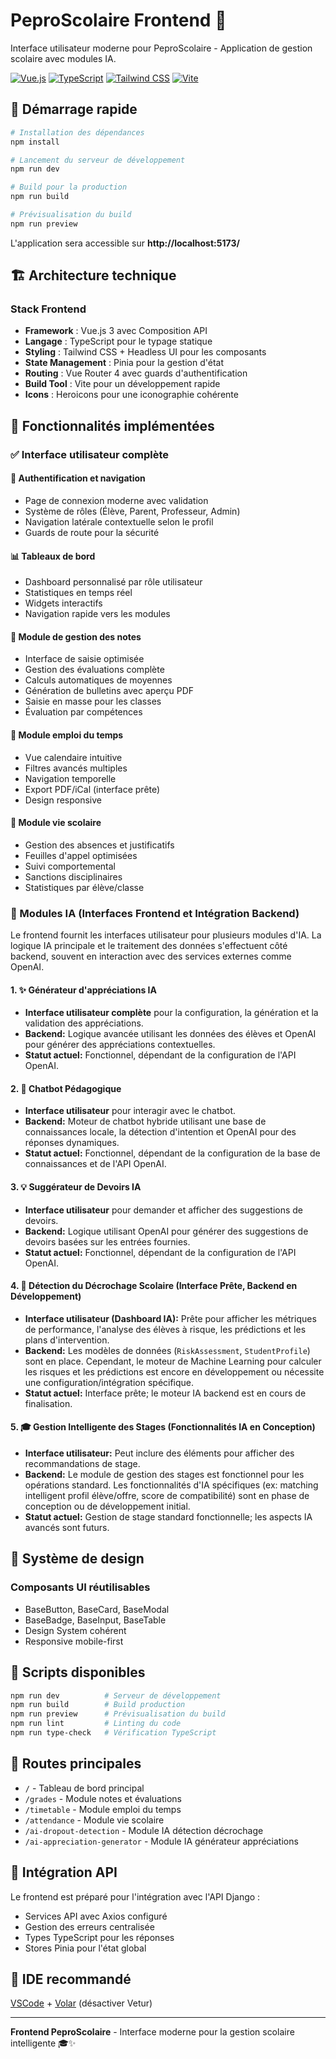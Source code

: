 # PeproScolaire Frontend 🎨

Interface utilisateur moderne pour PeproScolaire - Application de gestion scolaire avec modules IA.

[![Vue.js](https://img.shields.io/badge/Vue.js-3.4-brightgreen)](https://vuejs.org/)
[![TypeScript](https://img.shields.io/badge/TypeScript-5.0-blue)](https://www.typescriptlang.org/)
[![Tailwind CSS](https://img.shields.io/badge/Tailwind-3.4-blue)](https://tailwindcss.com/)
[![Vite](https://img.shields.io/badge/Vite-5.0-purple)](https://vitejs.dev/)

## 🚀 Démarrage rapide

```bash
# Installation des dépendances
npm install

# Lancement du serveur de développement
npm run dev

# Build pour la production
npm run build

# Prévisualisation du build
npm run preview
```

L'application sera accessible sur **http://localhost:5173/**

## 🏗️ Architecture technique

### Stack Frontend
- **Framework** : Vue.js 3 avec Composition API
- **Langage** : TypeScript pour le typage statique
- **Styling** : Tailwind CSS + Headless UI pour les composants
- **State Management** : Pinia pour la gestion d'état
- **Routing** : Vue Router 4 avec guards d'authentification
- **Build Tool** : Vite pour un développement rapide
- **Icons** : Heroicons pour une iconographie cohérente

## 🎯 Fonctionnalités implémentées

### ✅ Interface utilisateur complète

#### 🔐 Authentification et navigation
- Page de connexion moderne avec validation
- Système de rôles (Élève, Parent, Professeur, Admin)
- Navigation latérale contextuelle selon le profil
- Guards de route pour la sécurité

#### 📊 Tableaux de bord
- Dashboard personnalisé par rôle utilisateur
- Statistiques en temps réel
- Widgets interactifs
- Navigation rapide vers les modules

#### 📝 Module de gestion des notes
- Interface de saisie optimisée
- Gestion des évaluations complète
- Calculs automatiques de moyennes
- Génération de bulletins avec aperçu PDF
- Saisie en masse pour les classes
- Évaluation par compétences

#### 📅 Module emploi du temps
- Vue calendaire intuitive
- Filtres avancés multiples
- Navigation temporelle
- Export PDF/iCal (interface prête)
- Design responsive

#### 👥 Module vie scolaire
- Gestion des absences et justificatifs
- Feuilles d'appel optimisées
- Suivi comportemental
- Sanctions disciplinaires
- Statistiques par élève/classe

### 🤖 Modules IA (Interfaces Frontend et Intégration Backend)

Le frontend fournit les interfaces utilisateur pour plusieurs modules d'IA. La logique IA principale et le traitement des données s'effectuent côté backend, souvent en interaction avec des services externes comme OpenAI.

#### 1. ✨ Générateur d'appréciations IA
- **Interface utilisateur complète** pour la configuration, la génération et la validation des appréciations.
- **Backend:** Logique avancée utilisant les données des élèves et OpenAI pour générer des appréciations contextuelles.
- **Statut actuel:** Fonctionnel, dépendant de la configuration de l'API OpenAI.

#### 2. 💬 Chatbot Pédagogique
- **Interface utilisateur** pour interagir avec le chatbot.
- **Backend:** Moteur de chatbot hybride utilisant une base de connaissances locale, la détection d'intention et OpenAI pour des réponses dynamiques.
- **Statut actuel:** Fonctionnel, dépendant de la configuration de la base de connaissances et de l'API OpenAI.

#### 3. 💡 Suggérateur de Devoirs IA
- **Interface utilisateur** pour demander et afficher des suggestions de devoirs.
- **Backend:** Logique utilisant OpenAI pour générer des suggestions de devoirs basées sur les entrées fournies.
- **Statut actuel:** Fonctionnel, dépendant de la configuration de l'API OpenAI.

#### 4. 🧠 Détection du Décrochage Scolaire (Interface Prête, Backend en Développement)
- **Interface utilisateur (Dashboard IA):** Prête pour afficher les métriques de performance, l'analyse des élèves à risque, les prédictions et les plans d'intervention.
- **Backend:** Les modèles de données (`RiskAssessment`, `StudentProfile`) sont en place. Cependant, le moteur de Machine Learning pour calculer les risques et les prédictions est encore en développement ou nécessite une configuration/intégration spécifique.
- **Statut actuel:** Interface prête; le moteur IA backend est en cours de finalisation.

#### 5. 🎓 Gestion Intelligente des Stages (Fonctionnalités IA en Conception)
- **Interface utilisateur:** Peut inclure des éléments pour afficher des recommandations de stage.
- **Backend:** Le module de gestion des stages est fonctionnel pour les opérations standard. Les fonctionnalités d'IA spécifiques (ex: matching intelligent profil élève/offre, score de compatibilité) sont en phase de conception ou de développement initial.
- **Statut actuel:** Gestion de stage standard fonctionnelle; les aspects IA avancés sont futurs.

## 🎨 Système de design

### Composants UI réutilisables
- BaseButton, BaseCard, BaseModal
- BaseBadge, BaseInput, BaseTable
- Design System cohérent
- Responsive mobile-first

## 🔧 Scripts disponibles

```bash
npm run dev          # Serveur de développement
npm run build        # Build production
npm run preview      # Prévisualisation du build
npm run lint         # Linting du code
npm run type-check   # Vérification TypeScript
```

## 📱 Routes principales

- `/` - Tableau de bord principal
- `/grades` - Module notes et évaluations
- `/timetable` - Module emploi du temps
- `/attendance` - Module vie scolaire
- `/ai-dropout-detection` - Module IA détection décrochage
- `/ai-appreciation-generator` - Module IA générateur appréciations

## 🔄 Intégration API

Le frontend est préparé pour l'intégration avec l'API Django :
- Services API avec Axios configuré
- Gestion des erreurs centralisée
- Types TypeScript pour les réponses
- Stores Pinia pour l'état global

## 🧪 IDE recommandé

[VSCode](https://code.visualstudio.com/) + [Volar](https://marketplace.visualstudio.com/items?itemName=Vue.volar) (désactiver Vetur)

---

**Frontend PeproScolaire** - Interface moderne pour la gestion scolaire intelligente 🎓✨
